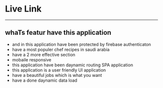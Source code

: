# Live Link 
 
<hr>

## whaTs featur have this application 
* and in this application have been protected by firebase authenticaton
* have a most populer chef recipes in saudi arabia 
* have a  2 more effective section 
* mobaile responsive
* this application have been daynamic routing SPA application
* this application is a user friendly UI application
* have a beautiful jobs which is what you want 
* have a done daynamic data load